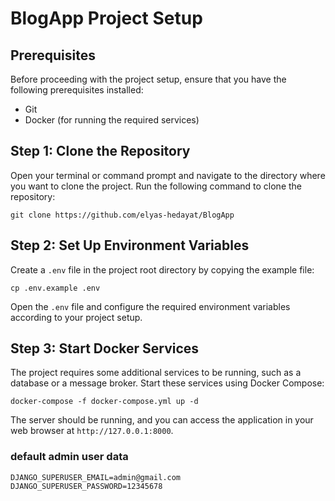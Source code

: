 # BlogApp Project Setup

## Prerequisites

Before proceeding with the project setup, ensure that you have the following prerequisites installed:

- Git
- Docker (for running the required services)

## Step 1: Clone the Repository

Open your terminal or command prompt and navigate to the directory where you want to clone the project. Run the
following command to clone the repository:

```
git clone https://github.com/elyas-hedayat/BlogApp
```


## Step 2: Set Up Environment Variables

Create a `.env` file in the project root directory by copying the example file:

```
cp .env.example .env
```

Open the `.env` file and configure the required environment variables according to your project setup.

## Step 3: Start Docker Services

The project requires some additional services to be running, such as a database or a message broker. Start these
services using Docker Compose:

```
docker-compose -f docker-compose.yml up -d
```

The server should be running, and you can access the application in your web browser at `http://127.0.0.1:8000`.

### default admin user data

```
DJANGO_SUPERUSER_EMAIL=admin@gmail.com
DJANGO_SUPERUSER_PASSWORD=12345678
```